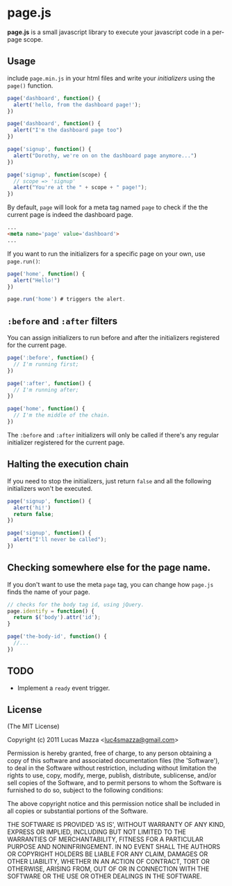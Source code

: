 # page.js

**page.js** is a small javascript library to execute your javascript code in a per-page scope.

## Usage

include `page.min.js` in your html files and write your *initializers* using the `page()` function.

```javascript
page('dashboard', function() {
  alert('hello, from the dashboard page!');
})

page('dashboard', function() {
  alert("I'm the dashboard page too")
})

page('signup', function() {
  alert("Dorothy, we're on on the dashboard page anymore...")
})

page('signup', function(scope) {
  // scope => 'signup'
  alert("You're at the " + scope + " page!");
})
```

By default, `page` will look for a meta tag named `page` to check if the the current page is indeed the dashboard page.

```html
...
<meta name='page' value='dashboard'>
...
```

If you want to run the initializers for a specific page on your own, use `page.run()`:

```javascript
page('home', function() {
  alert("Hello!")
})

page.run('home') # triggers the alert.
```

## `:before` and `:after` filters

You can assign initializers to run before and after the initializers registered for the current page.

```javascript
page(':before', function() {
  // I'm running first;
})

page(':after', function() {
  // I'm running after;
})

page('home', function() {
  // I'm the middle of the chain.
})
```

The `:before` and `:after` initializers will only be called if there's any regular initializer registered for the current page.

## Halting the execution chain

If you need to stop the initializers, just return `false` and all the following initializers won't be executed.

```javascript
page('signup', function() {
  alert('hi!')
  return false;
})

page('signup', function() {
  alert("I'll never be called");
})
```

## Checking somewhere else for the page name.

If you don't want to use the meta `page` tag, you can change how `page.js` finds the name of your page.

```javascript
// checks for the body tag id, using jQuery.
page.identify = function() {
  return $('body').attr('id');
}

page('the-body-id', function() {
  //...
})
```

## TODO

* Implement a `ready` event trigger.

## License

(The MIT License)

Copyright (c) 2011 Lucas Mazza &lt;luc4smazza@gmail.com&gt;

Permission is hereby granted, free of charge, to any person obtaining
a copy of this software and associated documentation files (the
'Software'), to deal in the Software without restriction, including
without limitation the rights to use, copy, modify, merge, publish,
distribute, sublicense, and/or sell copies of the Software, and to
permit persons to whom the Software is furnished to do so, subject to
the following conditions:

The above copyright notice and this permission notice shall be
included in all copies or substantial portions of the Software.

THE SOFTWARE IS PROVIDED 'AS IS', WITHOUT WARRANTY OF ANY KIND,
EXPRESS OR IMPLIED, INCLUDING BUT NOT LIMITED TO THE WARRANTIES OF
MERCHANTABILITY, FITNESS FOR A PARTICULAR PURPOSE AND NONINFRINGEMENT.
IN NO EVENT SHALL THE AUTHORS OR COPYRIGHT HOLDERS BE LIABLE FOR ANY
CLAIM, DAMAGES OR OTHER LIABILITY, WHETHER IN AN ACTION OF CONTRACT,
TORT OR OTHERWISE, ARISING FROM, OUT OF OR IN CONNECTION WITH THE
SOFTWARE OR THE USE OR OTHER DEALINGS IN THE SOFTWARE.